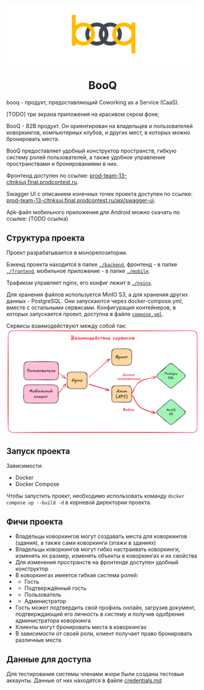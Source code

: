 <br />
<p align="center">
  <a href="https://github.com/Central-University-IT-prod/PROD-yet-another-common">
    <img src="files/logo.svg" alt="Logo" width="1000" >
  </a>

  <h1 align="center">BooQ</h1>
</p>

booq - продукт, предоставляющий Coworking as a Service (CaaS).

\[TODO\] три экрана приложения на красивом сером фоне;

BooQ - B2B продукт. Он ориентирован на владельцев и пользователей
коворкингов, компьютерных клубов, и других мест, в которых можно бронировать места.

BooQ предоставляет удобный конструктор пространств, гибкую систему ролей пользователей,
а также удобное управление пространствами и бронированиями в них.

Фронтенд доступен по
ссылке: [prod-team-13-cltnksuj.final.prodcontest.ru](https://prod-team-13-cltnksuj.final.prodcontest.ru).

Swagger UI с описанием конечных точек проекта доступен по
ссылке: [prod-team-13-cltnksuj.final.prodcontest.ru/api/swagger-ui](https://prod-team-13-cltnksuj.final.prodcontest.ru/api/swagger-ui).

Apk-файл мобильного приложения для Android можно скачать по ссылке: (TODO ссылка)

## Структура проекта

Проект разрабатывается в монорепозитории.

Бэкенд проекта находится в папке [`./backend`](./backend),
фронтенд - в папке [`./frontend`](./frontend),
мобильное приложение - в папке [`./mobile`](./mobile).

Трафиком управляет nginx, его конфиг лежит в [`./nginx`](./nginx).

Для хранения файлов используется MinIO S3, а для хранения других данных - PostgreSQL.
Они запускаются через docker-compose.yml, вместе с остальными сервисами.
Конфигурация контейнеров, в которых запускается проект, доступна в файле [`compose.yml`](./compose.yml).

Сервисы взаимодействуют между собой так:
![](./files/interactions.png)

## Запуск проекта

Зависимости:

- Docker
- Docker Compose

Чтобы запустить проект, необходимо использовать команду `docker compose up --build -d` в корневой директории проекта.

## Фичи проекта

- Владельцы коворкингов могут создавать места для коворкингов (здания), а также сами коворкинги (этажи в зданиях)
- Владельцы коворкингов могут гибко настраивать коворкинги, изменять их размер, изменять объекты в коворкингах и их
  свойства
- Для изменения пространств на фронтенде доступен удобный конструктор
- В коворкингах имеется гибкая система ролей:
-
    - Гость
-
    - Подтверждённый гость
-
    - Пользователь
-
    - Администратор
- Гость может подтвердить свой профиль онлайн, загрузив документ, подтверждающий его личность в систему и получив
  одобрение администратора коворкинга
- Клиенты могут бронировать места в коворкингах
- В зависимости от своей роли, клиент получает право бронировать различные места

## Данные для доступа

Для тестирования системы членами жюри были созданы тестовые аккаунты.
Данные от них находятся в файле [credentials.md](./credentials.md)
